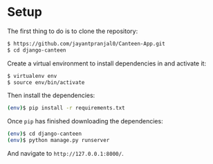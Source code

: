# Setup

The first thing to do is to clone the repository:

```sh
$ https://github.com/jayantpranjal0/Canteen-App.git
$ cd django-canteen
```

Create a virtual environment to install dependencies in and activate it:

```sh
$ virtualenv env
$ source env/bin/activate
```

Then install the dependencies:

```sh
(env)$ pip install -r requirements.txt
```

Once `pip` has finished downloading the dependencies:
```sh
(env)$ cd django-canteen
(env)$ python manage.py runserver
```
And navigate to `http://127.0.0.1:8000/`.



<!-- 
task left to connect everything with websockets
Migrate the model to just keep count of meals with the user
This is a different kind of project
 -->